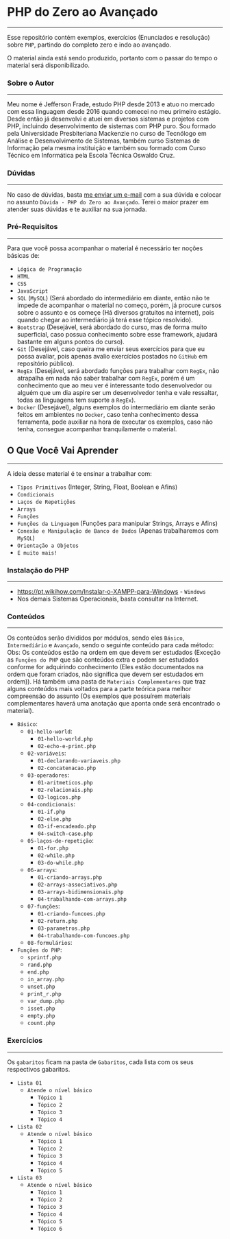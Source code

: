 # PHP do Zero ao Avançado
---

Esse repositório contém exemplos, exercícios (Enunciados e resolução) sobre `PHP`, partindo do completo zero e indo ao avançado.

O material ainda está sendo produzido, portanto com o passar do tempo o material será disponibilizado.

### Sobre o Autor
---

Meu nome é Jefferson Frade, estudo PHP desde 2013 e atuo no mercado com essa linguagem desde 2016 quando comecei no meu primeiro estágio.
Desde então já desenvolvi e atuei em diversos sistemas e projetos com PHP, incluindo desenvolvimento de sistemas com PHP puro.
Sou formado pela Universidade Presbiteriana Mackenzie no curso de Tecnólogo em Análise e Desenvolvimento de Sistemas, também curso Sistemas de Informação pela mesma instituição e também sou formado com Curso Técnico em Informática pela Escola Técnica Oswaldo Cruz.

### Dúvidas
---

No caso de dúvidas, basta [me enviar um e-mail](mailto:`jefferrson.frade@gmail.com`) com a sua dúvida e colocar no assunto `Dúvida - PHP do Zero ao Avançado`.
Terei o maior prazer em atender suas dúvidas e te auxiliar na sua jornada.

### Pré-Requisitos
---

Para que você possa acompanhar o material é necessário ter noções básicas de:

- `Lógica de Programação`
- `HTML`
- `CSS`
- `JavaScript`
- `SQL` (`MySQL`) (Será abordado do intermediário em diante, então não te impede de acompanhar o material no começo, porém, já procure cursos sobre o assunto e os começe (Há diversos gratuitos na internet), pois quando chegar ao intermediário já terá esse tópico resolvido).
- `Bootstrap` (Desejável, será abordado do curso, mas de forma muito superficial, caso possua conhecimento sobre esse framework, ajudará bastante em alguns pontos do curso).
- `Git` (Desejável, caso queira me enviar seus exercícios para que eu possa avaliar, pois apenas avalio exercícios postados no `GitHub` em repositório público).
- `RegEx` (Desejável, será abordado funções para trabalhar com `RegEx`, não atrapalha em nada não saber trabalhar com `RegEx`, porém é um conhecimento que ao meu ver é interessante todo desenvolvedor ou alguém que um dia aspire ser um desenvolvedor tenha e vale ressaltar, todas as linguagens tem suporte a `RegEx`).
- `Docker` (Desejável), alguns exemplos do intermediário em diante serão feitos em ambientes no `Docker`, caso tenha conhecimento dessa ferramenta, pode auxiliar na hora de executar os exemplos, caso não tenha, consegue acompanhar tranquilamente o material.

## O Que Você Vai Aprender
---

A ideia desse material é te ensinar a trabalhar com:
- `Tipos Primitivos` (Integer, String, Float, Boolean e Afins)
- `Condicionais`
- `Laços de Repetições`
- `Arrays`
- `Funções`
- `Funções da Linguagem` (Funções para manipular Strings, Arrays e Afins)
- `Conexão e Manipulação de Banco de Dados` (Apenas trabalharemos com `MySQL`)
- `Orientação a Objetos`
- `E muito mais!`

### Instalação do PHP
---

- <https://pt.wikihow.com/Instalar-o-XAMPP-para-Windows> - `Windows`
- Nos demais Sistemas Operacionais, basta consultar na Internet.

### Conteúdos
---

Os conteúdos serão divididos por módulos, sendo eles `Básico`, `Intermediário` e `Avançado`, sendo o seguinte conteúdo para cada método:
Obs: Os conteúdos estão na ordem em que devem ser estudados (Exceção as `Funções do PHP` que são conteúdos extra e podem ser estudados conforme for adquirindo conhecimento (Eles estão documentados na ordem que foram criados, não significa que devem ser estudados em ordem)).
Há também uma pasta de `Materiais Complementares` que traz alguns conteúdos mais voltados para a parte teórica para melhor compreensão do assunto (Os exemplos que possuírem materiais complementares haverá uma anotação que aponta onde será encontrado o material).

- `Básico`:
    - `01-hello-world`:
        - `01-hello-world.php`
        - `02-echo-e-print.php`
    - `02-variáveis`:
        - `01-declarando-variaveis.php`
        - `02-concatenacao.php`
    - `03-operadores`:
        - `01-aritmeticos.php`
        - `02-relacionais.php`
        - `03-logicos.php`
    - `04-condicionais`:
        - `01-if.php`
        - `02-else.php`
        - `03-if-encadeado.php`
        - `04-switch-case.php`
    - `05-laços-de-repetição`:
        - `01-for.php`
        - `02-while.php`
        - `03-do-while.php`
    - `06-arrays`:
        - `01-criando-arrays.php`
        - `02-arrays-associativos.php`
        - `03-arrays-bidimensionais.php`
        - `04-trabalhando-com-arrays.php`
    - `07-funções`:
        - `01-criando-funcoes.php`
        - `02-return.php`
        - `03-parametros.php`
        - `04-trabalhando-com-funcoes.php`
    - `08-formulários`:
- `Funções do PHP`:
    - `sprintf.php`
    - `rand.php`
    - `end.php`
    - `in_array.php`
    - `unset.php`
    - `print_r.php`
    - `var_dump.php`
    - `isset.php`
    - `empty.php`
    - `count.php`

### Exercícios
---

Os `gabaritos` ficam na pasta de `Gabaritos`, cada lista com os seus respectivos gabaritos.

- `Lista 01`
    - `Atende o nível básico`
        - `Tópico 1`
        - `Tópico 2`
        - `Tópico 3`
        - `Tópico 4`
- `Lista 02`
    - `Atende o nível básico`
        - `Tópico 1`
        - `Tópico 2`
        - `Tópico 3`
        - `Tópico 4`
        - `Tópico 5`
- `Lista 03`
    - `Atende o nível básico`
        - `Tópico 1`
        - `Tópico 2`
        - `Tópico 3`
        - `Tópico 4`
        - `Tópico 5`
        - `Tópico 6`
